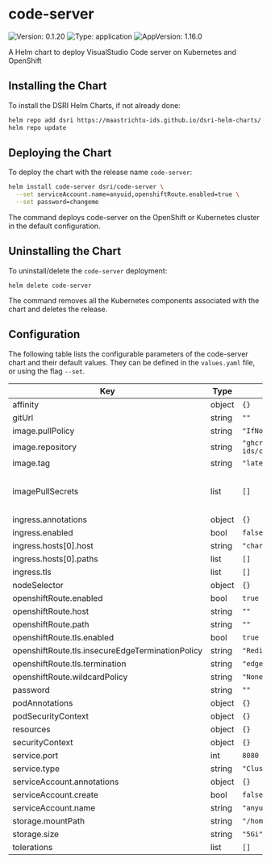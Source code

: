 # code-server

![Version: 0.1.20](https://img.shields.io/badge/Version-0.1.20-informational?style=flat-square) ![Type: application](https://img.shields.io/badge/Type-application-informational?style=flat-square) ![AppVersion: 1.16.0](https://img.shields.io/badge/AppVersion-1.16.0-informational?style=flat-square)

A Helm chart to deploy VisualStudio Code server on Kubernetes and OpenShift

## Installing the Chart

To install the DSRI Helm Charts, if not already done:

```bash
helm repo add dsri https://maastrichtu-ids.github.io/dsri-helm-charts/
helm repo update
```

## Deploying the Chart

To deploy the chart with the release name `code-server`:

```bash
helm install code-server dsri/code-server \
  --set serviceAccount.name=anyuid,openshiftRoute.enabled=true \
  --set password=changeme
```

The command deploys code-server on the OpenShift or Kubernetes cluster in the default configuration.

## Uninstalling the Chart

To uninstall/delete the `code-server` deployment:

```
helm delete code-server
```

The command removes all the Kubernetes components associated with the chart and deletes the release.

## Configuration

The following table lists the configurable parameters of the code-server chart and their default values. They can be defined in the `values.yaml` file, or using the flag `--set`.

| Key | Type | Default | Description |
|-----|------|---------|-------------|
| affinity | object | `{}` |  |
| gitUrl | string | `""` |  |
| image.pullPolicy | string | `"IfNotPresent"` |  |
| image.repository | string | `"ghcr.io/maastrichtu-ids/code-server"` |  |
| image.tag | string | `"latest"` |  |
| imagePullSecrets | list | `[]` |    drop:   - ALL readOnlyRootFilesystem: true runAsNonRoot: true runAsUser: 1000 |
| ingress.annotations | object | `{}` |  |
| ingress.enabled | bool | `false` |  |
| ingress.hosts[0].host | string | `"chart-example.local"` |  |
| ingress.hosts[0].paths | list | `[]` |  |
| ingress.tls | list | `[]` |  |
| nodeSelector | object | `{}` |  |
| openshiftRoute.enabled | bool | `true` |  |
| openshiftRoute.host | string | `""` |  |
| openshiftRoute.path | string | `""` |  |
| openshiftRoute.tls.enabled | bool | `true` |  |
| openshiftRoute.tls.insecureEdgeTerminationPolicy | string | `"Redirect"` |  |
| openshiftRoute.tls.termination | string | `"edge"` |  |
| openshiftRoute.wildcardPolicy | string | `"None"` |  |
| password | string | `""` |  |
| podAnnotations | object | `{}` |  |
| podSecurityContext | object | `{}` |  |
| resources | object | `{}` |  |
| securityContext | object | `{}` |  |
| service.port | int | `8080` |  |
| service.type | string | `"ClusterIP"` |  |
| serviceAccount.annotations | object | `{}` |  |
| serviceAccount.create | bool | `false` |  |
| serviceAccount.name | string | `"anyuid"` |  |
| storage.mountPath | string | `"/home/coder/project"` |  |
| storage.size | string | `"5Gi"` |  |
| tolerations | list | `[]` |  |